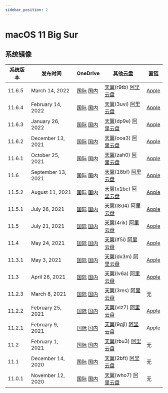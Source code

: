 ```yaml
---
sidebar_position: 2
---
```


# macOS 11 Big Sur

## 系统镜像

| 系统版本 | 发布时间 | OneDrive | 其他云盘 | 直链 |
| --- | --- | --- | --- | --- |
| 11.6.5   | March 14, 2022  | [国际](https://mirror1.flinty.moe/onedrive1/Apple%20Software%20Mirror/macOS/11%20Big%20Sur/Install.macOS.Big.Sur.11.6.5.20G527.dmg) [国内](https://mirror1.flinty.moe/onedrive2/Apple%20Software/macOS/11%20Big%20Sur/Install.macOS.Big.Sur.11.6.5.20G527.dmg) | [天翼](https://cloud.189.cn/t/UN7j6zYnieAn)(r9tb) [阿里云盘](https://mirror3.flinty.moe/AliyunDrive/macOS/11%20Big%20Sur/Install.macOS.Big.Sur.11.6.5.20G527.dmg) | [Apple](https://swcdn.apple.com/content/downloads/15/10/002-77154-A_LAKRVPO4Y6/dbmkv9538dfpvqaqdygjciw8775qjuytbh/InstallAssistant.pkg) |
| 11.6.4   | February 14, 2022  | [国际](https://mirror1.flinty.moe/onedrive1/Apple%20Software%20Mirror/macOS/11%20Big%20Sur/Install.macOS.Big.Sur.11.6.4.20G417.dmg) [国内](https://mirror1.flinty.moe/onedrive2/Apple%20Software/macOS/11%20Big%20Sur/Install.macOS.Big.Sur.11.6.4.20G417.dmg) | [天翼](https://cloud.189.cn/t/3YRNryYrYjE3)(3uvi) [阿里云盘](https://mirror3.flinty.moe/AliyunDrive/macOS/11%20Big%20Sur/Install.macOS.Big.Sur.11.6.4.20G417.dmg) | [Apple](https://swcdn.apple.com/content/downloads/20/37/002-65695-A_JXBNO95L82/wwmyfh1vggj8qsk8dv069c9dmz1zmjm3fq/InstallAssistant.pkg) |
| 11.6.3   | January 26, 2022   | [国际](https://mirror1.flinty.moe/onedrive1/Apple%20Software%20Mirror/macOS/11%20Big%20Sur/Install.macOS.Big.Sur.11.6.3.20G415.dmg) [国内](https://mirror1.flinty.moe/onedrive2/Apple%20Software/macOS/11%20Big%20Sur/Install.macOS.Big.Sur.11.6.3.20G415.dmg) | [天翼](https://cloud.189.cn/t/qQbumu677fIv)(dp9e) [阿里云盘](https://mirror3.flinty.moe/AliyunDrive/macOS/11%20Big%20Sur/Install.macOS.Big.Sur.11.6.3.20G415.dmg) | [Apple](https://swcdn.apple.com/content/downloads/01/43/002-57023-A_L5XMA854F3/nqk4ne8vdfnmj3r119qwc9yjt31ek5dn1t/InstallAssistant.pkg) |
| 11.6.2   | December 13, 2021  | [国际](https://mirror1.flinty.moe/onedrive1/Apple%20Software%20Mirror/macOS/11%20Big%20Sur/Install.macOS.Big.Sur.11.6.2.20G314.dmg) [国内](https://mirror1.flinty.moe/onedrive2/Apple%20Software/macOS/11%20Big%20Sur/Install.macOS.Big.Sur.11.6.2.20G314.dmg) | [天翼](https://cloud.189.cn/t/Z7fu223eIzqe)(ooa3) [阿里云盘](https://mirror3.flinty.moe/AliyunDrive/macOS/11%20Big%20Sur/Install.macOS.Big.Sur.11.6.2.20G314.dmg) | [Apple](https://swcdn.apple.com/content/downloads/04/42/002-42341-A_4PL6G0S8GN/cs65avpi1aelh133lc36fy0ste3lihe71n/InstallAssistant.pkg) |
| 11.6.1   | October 25, 2021   | [国际](https://mirror1.flinty.moe/onedrive1/Apple%20Software%20Mirror/macOS/11%20Big%20Sur/Install.macOS.Big.Sur.11.6.1.20G224.dmg) [国内](https://mirror1.flinty.moe/onedrive2/Apple%20Software/macOS/11%20Big%20Sur/Install.macOS.Big.Sur.11.6.1.20G224.dmg) | [天翼](https://cloud.189.cn/t/UFfeMfMnURzy)(zah0) [阿里云盘](https://mirror3.flinty.moe/AliyunDrive/macOS/11%20Big%20Sur/Install.macOS.Big.Sur.11.6.1.20G224.dmg) | [Apple](https://swcdn.apple.com/content/downloads/05/24/002-23589-A_ZQQIIUQAXQ/zn8n836sojdlmlvqdu7n2k4gj8roqmcysu/InstallAssistant.pkg) |
| 11.6     | September 13, 2021 | [国际](https://mirror1.flinty.moe/onedrive1/Apple%20Software%20Mirror/macOS/11%20Big%20Sur/Install.macOS.Big.Sur.11.6.0.20G165.dmg) [国内](https://mirror1.flinty.moe/onedrive2/Apple%20Software/macOS/11%20Big%20Sur/Install.macOS.Big.Sur.11.6.0.20G165.dmg) | [天翼](https://cloud.189.cn/t/aaIZJvN7ji2q)(18bf) [阿里云盘](https://mirror3.flinty.moe/AliyunDrive/macOS/11%20Big%20Sur/Install.macOS.Big.Sur.11.6.0.20G165.dmg) | [Apple](https://swcdn.apple.com/content/downloads/57/38/071-97382-A_OEKYSXCO6D/97vrhncortwd3i38zfogcscagmpwksdzce/InstallAssistant.pkg) |
| 11.5.2   | August 11, 2021    | [国际](https://mirror1.flinty.moe/onedrive1/Apple%20Software%20Mirror/macOS/11%20Big%20Sur/Install.macOS.Big.Sur.11.5.2.20G95.dmg) [国内](https://mirror1.flinty.moe/onedrive2/Apple%20Software/macOS/11%20Big%20Sur/Install.macOS.Big.Sur.11.5.2.20G95.dmg)  | [天翼](https://cloud.189.cn/t/JzUfMvMfIRnu)(x1bc) [阿里云盘](https://mirror3.flinty.moe/AliyunDrive/macOS/11%20Big%20Sur/Install.macOS.Big.Sur.11.5.2.20G95.dmg) | [Apple](http://swcdn.apple.com/content/downloads/43/16/071-78704-A_U5B3K7DQY9/cj9xbdobsdoe67yq9e1w2x0cafwjk8ofkr/InstallAssistant.pkg) |
| 11.5.1   | July 26, 2021      | [国际](https://mirror1.flinty.moe/onedrive1/Apple%20Software%20Mirror/macOS/11%20Big%20Sur/Install.macOS.Big.Sur.11.5.1.20G80.dmg) [国内](https://mirror1.flinty.moe/onedrive2/Apple%20Software/macOS/11%20Big%20Sur/Install.macOS.Big.Sur.11.5.1.20G80.dmg)  | [天翼](https://cloud.189.cn/t/nYZRziaURna2)(l8d4) [阿里云盘](https://mirror3.flinty.moe/AliyunDrive/macOS/11%20Big%20Sur/Install.macOS.Big.Sur.11.5.1.20G80.dmg) | [Apple](http://swcdn.apple.com/content/downloads/01/60/071-72781-A_CZ1D1FENMH/a09fvud3xxgih7qyau9a7lhtspho36mp0l/InstallAssistant.pkg) |
| 11.5     | July 21, 2021      | [国际](https://mirror1.flinty.moe/onedrive1/Apple%20Software%20Mirror/macOS/11%20Big%20Sur/Install.macOS.Big.Sur.11.5.20G71.dmg) [国内](https://mirror1.flinty.moe/onedrive2/Apple%20Software/macOS/11%20Big%20Sur/Install.macOS.Big.Sur.11.5.20G71.dmg)    | [天翼](https://cloud.189.cn/t/NjQvuar2uMJz)(4rik) [阿里云盘](https://mirror3.flinty.moe/AliyunDrive/macOS/11%20Big%20Sur/Install.macOS.Big.Sur.11.5.20G71.dmg) | [Apple](http://swcdn.apple.com/content/downloads/49/54/071-71342-A_TOSWTG0P9A/0pl87hjdasybzmpr2liwamgm9pmmorqmzh/InstallAssistant.pkg) |
| 11.4     | May 24, 2021       | [国际](https://mirror1.flinty.moe/onedrive1/Apple%20Software%20Mirror/macOS/11%20Big%20Sur/Install.macOS.Big.Sur.11.4.20F71.dmg) [国内](https://mirror1.flinty.moe/onedrive2/Apple%20Software/macOS/11%20Big%20Sur/Install.macOS.Big.Sur.11.4.20F71.dmg)    | [天翼](https://cloud.189.cn/t/qM7bIfZvIJNn)(lf5i) [阿里云盘](https://mirror3.flinty.moe/AliyunDrive/macOS/11%20Big%20Sur/Install.macOS.Big.Sur.11.4.20F71.dmg) | [Apple](http://swcdn.apple.com/content/downloads/55/59/071-00696-A_4T69TQR1VO/9psvjmwyjlucyg708cqjeaiylrvb0xph94/InstallAssistant.pkg) |
| 11.3.1   | May 3, 2021        | [国际](https://mirror1.flinty.moe/onedrive1/Apple%20Software%20Mirror/macOS/11%20Big%20Sur/Install.macOS.Big.Sur.11.3.1.20E241.dmg) [国内](https://mirror1.flinty.moe/onedrive2/Apple%20Software/macOS/11%20Big%20Sur/Install.macOS.Big.Sur.11.3.1.20E241.dmg) | [天翼](https://cloud.189.cn/t/A7jU7vqYJFri)(dx3m) [阿里云盘](https://mirror3.flinty.moe/AliyunDrive/macOS/11%20Big%20Sur/Install.macOS.Big.Sur.11.3.1.20E241.dmg) | [Apple](http://swcdn.apple.com/content/downloads/16/05/071-32414-A_33YH16R8HF/28ment5qr993c0l9i1qbh4fuknli9wzglp/InstallAssistant.pkg) |
| 11.3     | April 26, 2021     | [国际](https://mirror1.flinty.moe/onedrive1/Apple%20Software%20Mirror/macOS/11%20Big%20Sur/Install.macOS.Big.Sur.11.3.0.20E232.dmg) [国内](https://mirror1.flinty.moe/onedrive2/Apple%20Software/macOS/11%20Big%20Sur/Install.macOS.Big.Sur.11.3.0.20E232.dmg) | [天翼](https://cloud.189.cn/t/VvYfuivUfyYn)(lv6a) [阿里云盘](https://mirror3.flinty.moe/AliyunDrive/macOS/11%20Big%20Sur/Install.macOS.Big.Sur.11.3.0.20E232.dmg) | [Apple](http://swcdn.apple.com/content/downloads/40/42/071-29172-A_50FL5BT4I6/5w0xm8c31yigcf2iov4n4mlsvnw1upzo2q/InstallAssistant.pkg) |
| 11.2.3   | March 8, 2021      | [国际](https://mirror1.flinty.moe/onedrive1/Apple%20Software%20Mirror/macOS/11%20Big%20Sur/Install.macOS.Big.Sur.11.2.3.20D91.dmg) [国内](https://mirror1.flinty.moe/onedrive2/Apple%20Software/macOS/11%20Big%20Sur/Install.macOS.Big.Sur.11.2.3.20D91.dmg)  | [天翼](https://cloud.189.cn/t/rUzAzmrmiA3q)(3res) [阿里云盘](https://mirror3.flinty.moe/AliyunDrive/macOS/11%20Big%20Sur/Install.macOS.Big.Sur.11.2.3.20D91.dmg) | 无 |
| 11.2.2   | February 25, 2021  | [国际](https://mirror1.flinty.moe/onedrive1/Apple%20Software%20Mirror/macOS/11%20Big%20Sur/Install.macOS.Big.Sur.11.2.2.20D80.dmg) [国内](https://mirror1.flinty.moe/onedrive2/Apple%20Software/macOS/11%20Big%20Sur/Install.macOS.Big.Sur.11.2.2.20D80.dmg)  | [天翼](https://cloud.189.cn/t/zQ7Nvuvqiq2m)(vlz7) [阿里云盘](https://mirror3.flinty.moe/AliyunDrive/macOS/11%20Big%20Sur/Install.macOS.Big.Sur.11.2.2.20D80.dmg) | [Apple](http://swcdn.apple.com/content/downloads/37/23/071-08935-A_VI70PU5ZSV/dxl5i8eyczg8zje0wiks3r03r91euyi9sa/InstallAssistant.pkg) |
| 11.2.1   | February 9, 2021   | [国际](https://mirror1.flinty.moe/onedrive1/Apple%20Software%20Mirror/macOS/11%20Big%20Sur/Install.macOS.Big.Sur.11.2.1.20D75.dmg) [国内](https://mirror1.flinty.moe/onedrive2/Apple%20Software/macOS/11%20Big%20Sur/Install.macOS.Big.Sur.11.2.1.20D75.dmg)  | [天翼](https://cloud.189.cn/t/VvQVfyzuqu2i)(9gji) [阿里云盘](https://mirror3.flinty.moe/AliyunDrive/macOS/11%20Big%20Sur/Install.macOS.Big.Sur.11.2.1.20D75.dmg) | [Apple](http://swcdn.apple.com/content/downloads/00/60/071-05432-A_QOY2QE0UMR/puuz6c0epc7o0ozyovvi6tjxhzpf6uf04s/InstallAssistant.pkg) |
| 11.2     | February 1, 2021   | [国际](https://mirror1.flinty.moe/onedrive1/Apple%20Software%20Mirror/macOS/11%20Big%20Sur/Install.macOS.Big.Sur.11.2.20D64.dmg) [国内](https://mirror1.flinty.moe/onedrive2/Apple%20Software/macOS/11%20Big%20Sur/Install.macOS.Big.Sur.11.2.20D64.dmg)    | [天翼](https://cloud.189.cn/t/r2eIbmnA7RNf)(rbu3) [阿里云盘](https://mirror3.flinty.moe/AliyunDrive/macOS/11%20Big%20Sur/Install.macOS.Big.Sur.11.2.20D64.dmg) | 无 |
| 11.1     | December 14, 2020  | [国际](https://mirror1.flinty.moe/onedrive1/Apple%20Software%20Mirror/macOS/11%20Big%20Sur/Install.macOS.Big.Sur.11.1.0.20C69.dmg) [国内](https://mirror1.flinty.moe/onedrive2/Apple%20Software/macOS/11%20Big%20Sur/Install.macOS.Big.Sur.11.1.0.20C69.dmg)  | [天翼](https://cloud.189.cn/t/RVRZre3M7NJr)(2bft) [阿里云盘](https://mirror3.flinty.moe/AliyunDrive/macOS/11%20Big%20Sur/Install.macOS.Big.Sur.11.1.0.20C69.dmg) | 无 |
| 11.0.1   | November 12, 2020  | [国际](https://mirror1.flinty.moe/onedrive1/Apple%20Software%20Mirror/macOS/11%20Big%20Sur/Install.macOS.Big.Sur.11.0.1.20B29.dmg) [国内](https://mirror1.flinty.moe/onedrive2/Apple%20Software/macOS/11%20Big%20Sur/Install.macOS.Big.Sur.11.0.1.20B29.dmg)  | [天翼](https://cloud.189.cn/t/zMjyIzqIvyiu)(who7) [阿里云盘](https://mirror3.flinty.moe/AliyunDrive/macOS/11%20Big%20Sur/Install.macOS.Big.Sur.11.0.1.20B29.dmg) | 无 |
